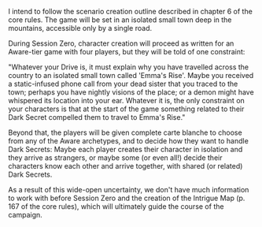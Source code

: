 I intend to follow the scenario creation outline described in chapter 6 of the core rules.  The game will be set in an isolated small town deep in the mountains, accessible only by a single road.

During Session Zero, character creation will proceed as written for an Aware-tier game with four players, but they will be told of one constraint: 

"Whatever your Drive is, it must explain why you have travelled across the country to an isolated small town called 'Emma's Rise'.  Maybe you received a static-infused phone call from your dead sister that you traced to the town; perhaps you have nightly visions of the place; or a demon might have whispered its location into your ear.  Whatever it is, the only constraint on your characters is that at the start of the game something related to their Dark Secret compelled them to travel to Emma's Rise."

Beyond that, the players will be given complete carte blanche to choose from any of the Aware archetypes, and to decide how they want to handle Dark Secrets: Maybe each player creates their character in isolation and they arrive as strangers, or maybe some (or even all!) decide their characters know each other and arrive together, with shared (or related) Dark Secrets.

As a result of this wide-open uncertainty, we don't have much information to work with before Session Zero and the creation of the Intrigue Map (p. 167 of the core rules), which will ultimately guide the course of the campaign.